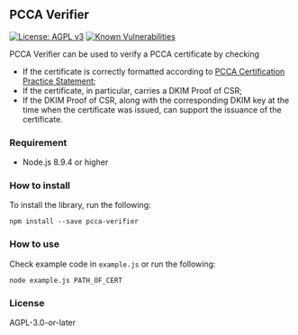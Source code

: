 ## PCCA Verifier
[![License: AGPL v3](https://img.shields.io/badge/License-AGPL%20v3-blue.svg)](https://www.gnu.org/licenses/agpl-3.0)
[![Known Vulnerabilities](https://snyk.io/test/github/ProofShow/PCCAVerifier/badge.svg?targetFile=package.json)](https://snyk.io/test/github/ProofShow/PCCAVerifier?targetFile=package.json)

PCCA Verifier can be used to verify a PCCA certificate by checking

- If the certificate is correctly formatted according to [PCCA Certification Practice Statement](https://www.proof.show/pcca/PCCA_CPS.pdf);
- If the certificate, in particular, carries a DKIM Proof of CSR;
- If the DKIM Proof of CSR, along with the corresponding DKIM key at the time when the certificate was issued, can support the issuance of the certificate.

### Requirement
- Node.js 8.9.4 or higher

### How to install
To install the library, run the following:

```
npm install --save pcca-verifier
```

### How to use
Check example code in `example.js` or run the following:

```
node example.js PATH_OF_CERT
```

### License
AGPL-3.0-or-later
